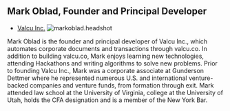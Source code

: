 ## Mark Oblad, Founder and Principal Developer
* [Valcu Inc.](https://valcu.co/?r=110)
![markoblad.headshot](https://github.com/HumanDynamics/law.MIT.edu/blob/gh-pages/people/Mark_Oblad_400x400.jpeg)

Mark Oblad is the founder and principal developer of Valcu Inc., which automates corporate documents and transactions through valcu.co. In addition to building valcu.co, Mark enjoys learning new technologies, attending Hackathons and writing algorithms to solve new problems. Prior to founding Valcu Inc., Mark was a corporate associate at Gunderson Dettmer where he represented numerous U.S. and international venture-backed companies and venture funds, from formation through exit. Mark attended law school at the University of Virginia, college at the University of Utah, holds the CFA designation and is a member of the New York Bar.
